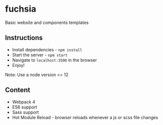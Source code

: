 # fuchsia
Basic website and components templates

## Instructions

- Install dependencies - `npm install`
- Start the server - `npm start`
- Navigate to `localhost:3500` in the browser
- Enjoy!

Note: Use a node version <= 12

## Content

- Webpack 4
- ES6 support
- Sass support
- Hot Module Reload - browser reloads whenever a js or scss file changes
